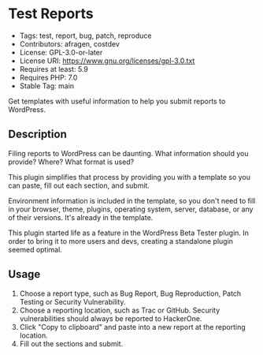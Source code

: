 # Test Reports

* Tags: test, report, bug, patch, reproduce
* Contributors: afragen, costdev
* License: GPL-3.0-or-later
* License URI: https://www.gnu.org/licenses/gpl-3.0.txt
* Requires at least: 5.9
* Requires PHP: 7.0
* Stable Tag: main

Get templates with useful information to help you submit reports to WordPress.

## Description

Filing reports to WordPress can be daunting. What information should you provide? Where? What format is used?

This plugin simplifies that process by providing you with a template so you can paste, fill out each section, and submit.

Environment information is included in the template, so you don't need to fill in your browser, theme, plugins, operating system, server, database, or any of their versions. It's already in the template.

This plugin started life as a feature in the WordPress Beta Tester plugin. In order to bring it to more users and devs, creating a standalone plugin seemed optimal.

## Usage

1. Choose a report type, such as Bug Report, Bug Reproduction, Patch Testing or Security Vulnerability.
2. Choose a reporting location, such as Trac or GitHub. Security vulnerabilities should always be reported to HackerOne.
3. Click "Copy to clipboard" and paste into a new report at the reporting location.
4. Fill out the sections and submit.
